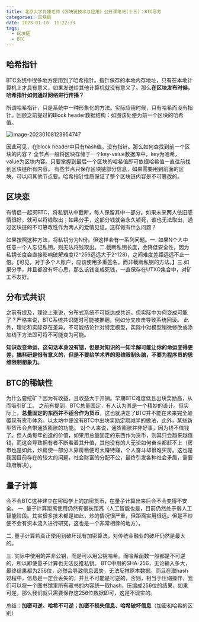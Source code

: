 ```yaml
---
title: 北京大学肖臻老师《区块链技术与应用》公开课笔记(十三)：BTC思考
categories: 区块链
date: 2023-01-10  11:22:33
tags: 
  - 区块链
  - BTC
---
```


## 哈希指针

BTC系统中很多地方使用到了哈希指针。指针保存的本地内存地址，只有在本地计算机上才具有意义，如果发送给其他计算机就没有意义了。那么**在区块发布时候，哈希指针如何通过网络进行传播？**

所谓哈希指针，只是系统中一种形象化的方法。实际应用时候，只有哈希而没有指针。回顾之前提过的Block header数据结构：如图该处便为前一个区块的哈希值。

![image-20230108123954747](https://hanser373.oss-cn-beijing.aliyuncs.com/img/202301081239818.png)

因此可见，在block header中只有hash值，没有指针。那么如何查找到前一个区块的内容？
全节点一般将区块存储于一个key-value数据库中，key为哈希，value为区块内容。只要掌握到最后一个区块的哈希值即可依据哈希值一直往前找到区块链所有内容。
有些节点只保存区块链部分信息，如果需要用到前面的区块，可以问其他节点要。哈希指针性质保证了整个区块链内容是不可篡改的。

## 区块恋

有情侣一起买BTC，将私钥从中截断，每人保留其中一部分。如果未来两人依旧感情很好，就可以将钱取出；如果分手，这部分钱就会永久锁死，谁也无法取出，通过区块链的不可篡改性作为两人的爱情见证。这样做有什么问题？

如果按照这种方法，将私钥分为N份。但这样会有一系列问题。一. 如果N个人中任意一个人忘记私钥，则无法将钱取出。二.截断私钥长度，会降低安全性，因为私钥长度会直接影响破解难度(2^256远远大于2^128)，之间难度差距远远不止一倍。【可见，对于多个人账户，应该使用多重签名，而非截断私钥的方法。】三.如果分手，并且都没有坏心思，那么该钱变成死钱，一直保存在UTXO集合中，对矿工不友好。

## 分布式共识

之前有提及，理论上来说，分布式系统不可能达成共识。但实际中为何变成可能了？严格来说，BTC系统共识随时可能被推翻，例如分叉攻击导致系统回滚。
此外，理论和实际存在差异。不可能结论针对特定模型，实际中对模型稍微修改或添加线下方法即可将不可能变为可能。

**知识改变命运，这句话本身没有错，但是对知识的一知半解可能让你的命运变得更差，搞科研是很有意义的，但是不要给学术界的思维限制头脑，不要为程序员的思维限制想象力。**

## BTC的稀缺性

为什么要挖矿？因为有收益，且收益大于开销。早期BTC难度低且出块奖励高，从而吸引矿工。
之前有提到，BTC总量固定，有人认为其是一个精妙的设计。但实际上，**总量固定的东西并不适合作为货币**，这也就决定了BTC并不能在未来完全颠覆现有货币体系。以太坊中便没有BTC中出块奖励定期减半的做法，此外，某些新型货币会自带通货膨胀的功能。
对个人来说，通货膨胀并非好事，因为钱不值钱了。但人类每年创造的价值，如果用总量固定的东西作为货币，则其只会越来越值钱，而这会导致拥有者不断看着其升值，其他没有的人无论如何奋斗都赶不上（房市也是如此，炒房使一部分人靠房租便可大赚特赚，个人奋斗却很难买房。这也是我国目前存在的较大的问题，社会财富的分配不公，最终引发各种社会矛盾，需要政府解决）。

## 量子计算

会不会BTC这种建立在密码学上的加密货币，在量子计算出来后会不会变得不安全。
一. 量子计算距离使用仍然有很长距离（人工智能也是，目前仍然处于弱人工智能阶段。其实很多技术都是如此，炒的情况很严重，但距离实用很远。但是不炒便不会有资本流入进行研究，这也是一个非常相悖的地方）。

二. 量子计算若真正使用到破坏现有加密算法，对传统金融业的破坏仍然是最大的。

三. 实际中使用的并非公钥，而是可以用公钥哈希。而哈希函数一般都是不可逆的，所以即使量子计算也无法反推私钥。
BTC中用的SHA-256，无论输入多大，最终结果都为256位，必然会导致信息丢失，无法反推原本数据。而且在取hash过程中，信息是一定会丢失的，并且不可能是可逆的，否则，相当于压缩操作，我们可以将一个图书馆里所有藏书的内容统一取hash，压缩成256位的结果，如果可逆，那么我们就只需要保存这256位数据即可，这是不现实的。

总结：**加密可逆、哈希不可逆；加密不损失信息、哈希破坏信息**（加密和哈希的区别）
